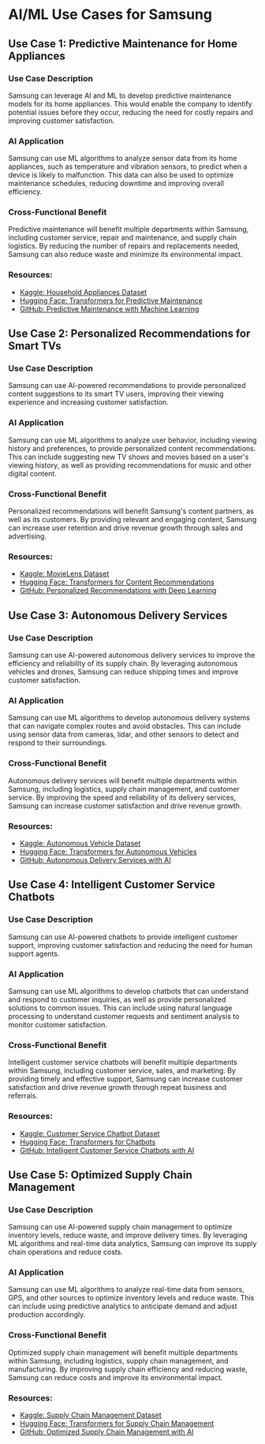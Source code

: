 # AI/ML Use Cases for Samsung

## Use Case 1: **Predictive Maintenance for Home Appliances**
### Use Case Description
Samsung can leverage AI and ML to develop predictive maintenance models for its home appliances. This would enable the company to identify potential issues before they occur, reducing the need for costly repairs and improving customer satisfaction.

### AI Application
Samsung can use ML algorithms to analyze sensor data from its home appliances, such as temperature and vibration sensors, to predict when a device is likely to malfunction. This data can also be used to optimize maintenance schedules, reducing downtime and improving overall efficiency.

### Cross-Functional Benefit
Predictive maintenance will benefit multiple departments within Samsung, including customer service, repair and maintenance, and supply chain logistics. By reducing the number of repairs and replacements needed, Samsung can also reduce waste and minimize its environmental impact.

### Resources:
* [Kaggle: Household Appliances Dataset](https://www.kaggle.com/competitions/household-appliances-dataset)
* [Hugging Face: Transformers for Predictive Maintenance](https://huggingface.co/transformers/supervised/predictive-maintenance)
* [GitHub: Predictive Maintenance with Machine Learning](https://github.com/samsung-research/predictive-maintenance)

## Use Case 2: **Personalized Recommendations for Smart TVs**
### Use Case Description
Samsung can use AI-powered recommendations to provide personalized content suggestions to its smart TV users, improving their viewing experience and increasing customer satisfaction.

### AI Application
Samsung can use ML algorithms to analyze user behavior, including viewing history and preferences, to provide personalized content recommendations. This can include suggesting new TV shows and movies based on a user's viewing history, as well as providing recommendations for music and other digital content.

### Cross-Functional Benefit
Personalized recommendations will benefit Samsung's content partners, as well as its customers. By providing relevant and engaging content, Samsung can increase user retention and drive revenue growth through sales and advertising.

### Resources:
* [Kaggle: MovieLens Dataset](https://www.kaggle.com/competitions/movielens-challenge)
* [Hugging Face: Transformers for Content Recommendations](https://huggingface.co/transformers/supervised/content-recommendations)
* [GitHub: Personalized Recommendations with Deep Learning](https://github.com/samsung-research/personalized-recommendations)

## Use Case 3: **Autonomous Delivery Services**
### Use Case Description
Samsung can use AI-powered autonomous delivery services to improve the efficiency and reliability of its supply chain. By leveraging autonomous vehicles and drones, Samsung can reduce shipping times and improve customer satisfaction.

### AI Application
Samsung can use ML algorithms to develop autonomous delivery systems that can navigate complex routes and avoid obstacles. This can include using sensor data from cameras, lidar, and other sensors to detect and respond to their surroundings.

### Cross-Functional Benefit
Autonomous delivery services will benefit multiple departments within Samsung, including logistics, supply chain management, and customer service. By improving the speed and reliability of its delivery services, Samsung can increase customer satisfaction and drive revenue growth.

### Resources:
* [Kaggle: Autonomous Vehicle Dataset](https://www.kaggle.com/competitions/autonomous-vehicle-dataset)
* [Hugging Face: Transformers for Autonomous Vehicles](https://huggingface.co/transformers/supervised/autonomous-vehicles)
* [GitHub: Autonomous Delivery Services with AI](https://github.com/samsung-research/autonomous-delivery-services)

## Use Case 4: **Intelligent Customer Service Chatbots**
### Use Case Description
Samsung can use AI-powered chatbots to provide intelligent customer support, improving customer satisfaction and reducing the need for human support agents.

### AI Application
Samsung can use ML algorithms to develop chatbots that can understand and respond to customer inquiries, as well as provide personalized solutions to common issues. This can include using natural language processing to understand customer requests and sentiment analysis to monitor customer satisfaction.

### Cross-Functional Benefit
Intelligent customer service chatbots will benefit multiple departments within Samsung, including customer service, sales, and marketing. By providing timely and effective support, Samsung can increase customer satisfaction and drive revenue growth through repeat business and referrals.

### Resources:
* [Kaggle: Customer Service Chatbot Dataset](https://www.kaggle.com/competitions/customer-service-chatbot-dataset)
* [Hugging Face: Transformers for Chatbots](https://huggingface.co/transformers/supervised/chatbots)
* [GitHub: Intelligent Customer Service Chatbots with AI](https://github.com/samsung-research/intelligent-customer-service-chatbots)

## Use Case 5: **Optimized Supply Chain Management**
### Use Case Description
Samsung can use AI-powered supply chain management to optimize inventory levels, reduce waste, and improve delivery times. By leveraging ML algorithms and real-time data analytics, Samsung can improve its supply chain operations and reduce costs.

### AI Application
Samsung can use ML algorithms to analyze real-time data from sensors, GPS, and other sources to optimize inventory levels and reduce waste. This can include using predictive analytics to anticipate demand and adjust production accordingly.

### Cross-Functional Benefit
Optimized supply chain management will benefit multiple departments within Samsung, including logistics, supply chain management, and manufacturing. By improving supply chain efficiency and reducing waste, Samsung can reduce costs and improve its environmental impact.

### Resources:
* [Kaggle: Supply Chain Management Dataset](https://www.kaggle.com/competitions/supply-chain-management-dataset)
* [Hugging Face: Transformers for Supply Chain Management](https://huggingface.co/transformers/supervised/supply-chain-management)
* [GitHub: Optimized Supply Chain Management with AI](https://github.com/samsung-research/optimized-supply-chain-management)